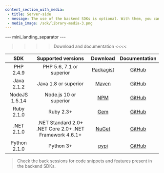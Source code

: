 ```yaml
---
content_section_with_media: 
 - title: Server-side
 - message: The use of the backend SDKs is optional. With them, you can obtain server-side functionalities of our online payment solutions, such as creating and checking the status of various payments, integrating card payments or other payment methods, and making returns and chargebacks.
 - media_image: /sdk/library-media-3.png
---
```


--- mini_landing_separator ---

>>>> Download and documentation <<<<

|      SDK      |                    Supported versions                  |  Download | Documentation |
|:-------------:|:--------------------------------------------------------:|:---------:|:------------:|
| PHP 2.4.9    | PHP 5.6, 7.1 or superior  | [Packagist](https://packagist.org/packages/mercadopago/dx-php)| [GitHub](https://github.com/mercadopago/sdk-php)  |
| Java 2.1.2   | Java 1.8 or superior | [Maven](https://search.maven.org/artifact/com.mercadopago/sdk-java)    | [GitHub](https://github.com/mercadopago/sdk-java)    |
| NodeJS 1.5.14 | Node.js 10 or superior  | [NPM](https://www.npmjs.com/package/mercadopago)    | [GitHub](https://github.com/mercadopago/sdk-nodejs)   |
| Ruby 2.1.0    | Ruby 2.3+ | [Gem](https://rubygems.org/gems/mercadopago-sdk)   | [GitHub](https://github.com/mercadopago/sdk-ruby)    |
| .NET 2.1.0    | .NET Standard 2.0+ .NET Core 2.0+  .NET Framework 4.6.1+ | [NuGet](https://www.nuget.org/packages/mercadopago-sdk)   | [GitHub](https://github.com/mercadopago/sdk-dotnet)   |
| Python 2.1.0 | Python 3+   | [pypi](https://pypi.org/project/mercadopago/)   | [GitHub](https://github.com/mercadopago/sdk-python)     |

> Check the back sessions for code snippets and features present in the backend SDKs.
